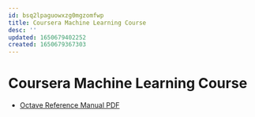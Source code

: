 ```yaml
---
id: bsq2lpaguowxzg0mgzomfwp
title: Coursera Machine Learning Course
desc: ''
updated: 1650679402252
created: 1650679367303
---
```


# Coursera Machine Learning Course

- [Octave Reference Manual PDF](https://octave.org/octave.pdf)
